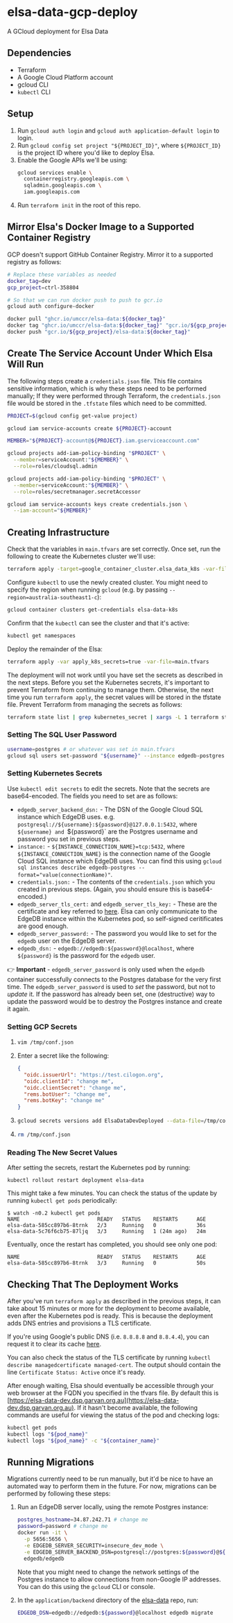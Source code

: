 # elsa-data-gcp-deploy

A GCloud deployment for Elsa Data

## Dependencies

* Terraform
* A Google Cloud Platform account
* gcloud CLI
* `kubectl` CLI

## Setup

1. Run `gcloud auth login` and `gcloud auth application-default login` to login.
2. Run `gcloud config set project "${PROJECT_ID}"`, where `${PROJECT_ID}` is the project ID where you'd like to deploy Elsa.
3. Enable the Google APIs we'll be using:
   ```bash
   gcloud services enable \
     containerregistry.googleapis.com \
     sqladmin.googleapis.com \
     iam.googleapis.com
   ```
4. Run `terraform init` in the root of this repo.

## Mirror Elsa's Docker Image to a Supported Container Registry

GCP doesn't support GitHub Container Registry. Mirror it to a supported registry as follows:

```bash
# Replace these variables as needed
docker_tag=dev
gcp_project=ctrl-358804

# So that we can run docker push to push to gcr.io
gcloud auth configure-docker

docker pull "ghcr.io/umccr/elsa-data:${docker_tag}"
docker tag "ghcr.io/umccr/elsa-data:${docker_tag}" "gcr.io/${gcp_project}/elsa-data:${docker_tag}"
docker push "gcr.io/${gcp_project}/elsa-data:${docker_tag}"
```

## Create The Service Account Under Which Elsa Will Run

The following steps create a `credentials.json` file. This file contains sensitive information, which is why these steps need to be performed manually; If they were performed through Terraform, the `credentials.json` file would be stored in the `.tfstate` files which need to be committed.

```bash
PROJECT=$(gcloud config get-value project)

gcloud iam service-accounts create ${PROJECT}-account

MEMBER="${PROJECT}-account@${PROJECT}.iam.gserviceaccount.com"

gcloud projects add-iam-policy-binding "$PROJECT" \
  --member=serviceAccount:"${MEMBER}" \
  --role=roles/cloudsql.admin

gcloud projects add-iam-policy-binding "$PROJECT" \
  --member=serviceAccount:"${MEMBER}" \
  --role=roles/secretmanager.secretAccessor

gcloud iam service-accounts keys create credentials.json \
  --iam-account="${MEMBER}"
```

## Creating Infrastructure


Check that the variables in `main.tfvars` are set correctly. Once set, run the following to create the Kubernetes cluster we'll use:

```bash
terraform apply -target=google_container_cluster.elsa_data_k8s -var-file=main.tfvars
```

Configure `kubectl` to use the newly created cluster. You might need to specify the region when running `gcloud` (e.g. by passing `--region=australia-southeast1-c`):

```bash
gcloud container clusters get-credentials elsa-data-k8s
```

Confirm that the `kubectl` can see the cluster and that it's active:

```bash
kubectl get namespaces
```

Deploy the remainder of the Elsa:

```bash
terraform apply -var apply_k8s_secrets=true -var-file=main.tfvars
```

The deployment will not work until you have set the secrets as described in the next steps. Before you set the Kubernetes secrets, it's important to prevent Terraform from continuing to manage them. Otherwise, the next time you run `terraform apply`, the secret values will be stored in the tfstate file. Prevent Terraform from managing the secrets as follows:

```bash
terraform state list | grep kubernetes_secret | xargs -L 1 terraform state rm
```

### Setting The SQL User Password

```bash
username=postgres # or whatever was set in main.tfvars
gcloud sql users set-password "${username}" --instance edgedb-postgres --prompt-for-password
```

### Setting Kubernetes Secrets

Use `kubectl edit secrets` to edit the secrets. Note that the secrets are base64-encoded. The fields you need to set are as follows:

* `edgedb_server_backend_dsn:` - The DSN of the Google Cloud SQL instance which EdgeDB uses. e.g. `postgresql://${username}:${password}@127.0.0.1:5432`, where `${username} and `${password}` are the Postgres username and password you set in previous steps.
* `instance:` - `${INSTANCE_CONNECTION_NAME}=tcp:5432`, where `${INSTANCE_CONNECTION_NAME}` is the connection name of the Google Cloud SQL instance which EdgeDB uses. You can find this using `gcloud sql instances describe edgedb-postgres --format="value(connectionName)"`.
* `credentials.json:` - The contents of the `credentials.json` which you created in previous steps. (Again, you should ensure this is base64-encoded.)
* `edgedb_server_tls_cert:` and `edgedb_server_tls_key:` - These are the certificate and key referred to [here](https://www.edgedb.com/docs/guides/deployment/gcp). Elsa can only communicate to the EdgeDB instance within the Kubernetes pod, so self-signed ceritificates are good enough.
* `edgedb_server_password:` - The password you would like to set for the `edgedb` user on the EdgeDB server.
* `edgedb_dsn:` - `edgedb://edgedb:${password}@localhost`, where `${password}` is the password for the `edgedb` user.

👉 **Important** - `edgedb_server_password` is only used when the `edgedb` container successfully connects to the Postgres database for the very first time. The `edgedb_server_password` is used to _set_ the password, but not to _update_ it. If the password has already been set, one (destructive) way to update the password would be to destroy the Postgres instance and create it again.

### Setting GCP Secrets

1. ```bash
   vim /tmp/conf.json
   ```

2. Enter a secret like the following:
   ```json
   {
     "oidc.issuerUrl": "https://test.cilogon.org",
     "oidc.clientId": "change me",
     "oidc.clientSecret": "change me",
     "rems.botUser": "change me",
     "rems.botKey": "change me"
   }
   ```

3. ```bash
   gcloud secrets versions add ElsaDataDevDeployed --data-file=/tmp/conf.json
   ```

4. ```bash
   rm /tmp/conf.json
   ```

### Reading The New Secret Values

After setting the secrets, restart the Kubernetes pod by running:

```
kubectl rollout restart deployment elsa-data
```

This might take a few minutes. You can check the status of the update by running `kubectl get pods` periodically:

```
$ watch -n0.2 kubectl get pods
NAME                         READY   STATUS    RESTARTS      AGE
elsa-data-585cc897b6-8trnk   2/3     Running   0             36s
elsa-data-5c76f6cb75-87ljq   3/3     Running   1 (24m ago)   24m
```

Eventually, once the restart has completed, you should see only one pod:

```
NAME                         READY   STATUS    RESTARTS      AGE
elsa-data-585cc897b6-8trnk   3/3     Running   0             50s
```

## Checking That The Deployment Works

After you've run `terraform apply` as described in the previous steps, it can take about 15 minutes or more for the deployment to become available, even after the Kubernetes pod is ready. This is because the deployment adds DNS entries and provisions a TLS certificate.

If you're using Google's public DNS (i.e. `8.8.8.8` and `8.8.4.4`), you can request it to clear its cache [here](https://dns.google/cache).

You can also check the status of the TLS certificate by running `kubectl describe managedcertificate managed-cert`. The output should contain the line `Certificate Status: Active` once it's ready.

After enough waiting, Elsa should eventually be accessible through your web browser at the FQDN you specified in the tfvars file. By default this is [https://elsa-data-dev.dsp.garvan.org.au](https://elsa-data-dev.dsp.garvan.org.au). If it hasn't become available, the following commands are useful for viewing the status of the pod and checking logs:

```bash
kubectl get pods
kubectl logs "${pod_name}"
kubectl logs "${pod_name}" -c "${container_name}"
```

## Running Migrations

Migrations currently need to be run manually, but it'd be nice to have an automated way to perform them in the future. For now, migrations can be performed by following these steps:

1. Run an EdgeDB server locally, using the remote Postgres instance:

   ```bash
   postgres_hostname=34.87.242.71 # change me
   password=password # change me
   docker run -it \
     -p 5656:5656 \
     -e EDGEDB_SERVER_SECURITY=insecure_dev_mode \
     -e EDGEDB_SERVER_BACKEND_DSN=postgresql://postgres:${password}@${postgres_hostname}:5432 \
     edgedb/edgedb
   ```

   Note that you might need to change the network settings of the Postgres instance to allow connections from non-Google IP addresses. You can do this using the `gcloud` CLI or console.

2. In the `application/backend` directory of the [elsa-data](https://github.com/umccr/elsa-data/) repo, run:

   ```bash
   EDGEDB_DSN=edgedb://edgedb:${password}@localhost edgedb migrate
   ```
